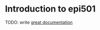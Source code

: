 # Introduction to epi501

TODO: write [great documentation](http://jacobian.org/writing/what-to-write/)
